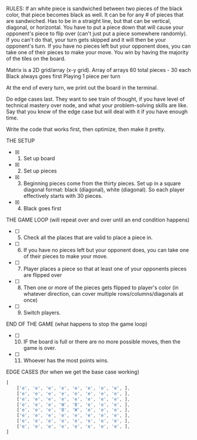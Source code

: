 RULES:
If an white piece is sandwiched between two pieces of the black color, that piece becomes black as well. 
    It can be for any # of pieces that are sandwiched. 
Has to be in a straight line, but that can be vertical, diagonal, or horizontal. 
You have to put a piece down that will cause your opponent's piece to flip over (can't just put a piece somewhere randomly). If you can't do that, your turn gets skipped and it will then be your opponent's turn. 
If you have no pieces left but your opponent does, you can take one of their pieces to make your move. 
You win by having the majority of the tiles on the board.

Matrix is a 2D grid/array (x-y grid). Array of arrays
60 total pieces - 30 each
Black always goes first
Playing 1 piece per turn

At the end of every turn, we print out the board in the terminal. 

Do edge cases last. They want to see train of thought, if you have level of technical mastery over node, and what your problem-solving skills are like. Say that you know of the edge case but will deal with it if you have enough time. 

Write the code that works first, then optimize, then make it pretty.

THE SETUP
- [x] 1. Set up board 
- [x] 2. Set up pieces 
- [x] 3. Beginning pieces come from the thirty pieces. Set up in a square diagonal format: black (diagonal), white (diagonal). So each player effectively starts with 30 pieces. 
- [x] 4. Black goes first

THE GAME LOOP (will repeat over and over until an end condition happens)
- [ ] 5. Check all the places that are valid to place a piece in.
- [ ] 6. If you have no pieces left but your opponent does, you can take one of their pieces to make your move.
- [ ] 7. Player places a piece so that at least one of your opponents pieces are flipped over 
- [ ] 8. Then one or more of the pieces gets flipped to player's color (in whatever direction, can cover multiple rows/columns/diagonals at once)
- [ ] 9. Switch players.

END OF THE GAME (what happens to stop the game loop)
- [ ] 10. IF the board is full or there are no more possible moves, then the game is over.
- [ ] 11. Whoever has the most points wins. 

EDGE CASES (for when we get the base case working)


```javascript
[
    ['e', 'e', 'e', 'e', 'e', 'e', 'e', 'e', ],
    ['e', 'e', 'e', 'e', 'e', 'e', 'e', 'e', ],
    ['e', 'e', 'e', 'e', 'e', 'e', 'e', 'e', ],
    ['e', 'e', 'e', 'W', 'B', 'e', 'e', 'e', ],
    ['e', 'e', 'e', 'B', 'W', 'e', 'e', 'e', ],
    ['e', 'e', 'e', 'e', 'e', 'e', 'e', 'e', ],
    ['e', 'e', 'e', 'e', 'e', 'e', 'e', 'e', ],
    ['e', 'e', 'e', 'e', 'e', 'e', 'e', 'e', ],
]
```